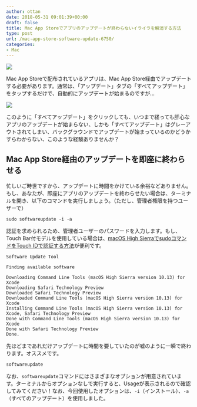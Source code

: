 ```yaml
---
author: ottan
date: 2018-05-31 09:01:39+00:00
draft: false
title: Mac App Storeでアプリのアップデートが終わらないイライラを解消する方法
type: post
url: /mac-app-store-software-update-6750/
categories:
- Mac
---
```


![](/images/2018/05/180531-5b0fb80f82c5a.jpg)






Mac App Storeで配布されているアプリは、Mac App Store経由でアップデートする必要があります。通常は、「アップデート」タブの「すべてアップデート」をタップするだけで、自動的にアップデートが始まるのですが…





![](/images/2018/05/180531-5b0fb85402cfb.png)






このように「すべてアップデート」をクリックしても、いつまで経っても肝心なアプリのアップデートが始まらない、しかも「すべてアップデート」はグレーアウトされてしまい、バックグラウンドでアップデートが始まっているのかどうかすらわからない、このような経験ありませんか？





## Mac App Store経由のアップデートを即座に終わらせる





忙しいご時世ですから、アップデートに時間をかけている余裕などありません。もし、あなたが、即座にアプリのアップデートを終わらせたい場合は、ターミナルを開き、以下のコマンドを実行しましょう。（ただし、管理者権限を持つユーザーで）




    
    sudo softwareupdate -i -a





認証を求められるため、管理者ユーザーのパスワードを入力します。もし、Touch Bar付モデルを使用している場合は、[macOS High SierraでsudoコマンドをTouch IDで認証する方法](/sudo-touch-id-macbook-6332/)が便利です。




    
    Software Update Tool
    
    Finding available software
    
    Downloading Command Line Tools (macOS High Sierra version 10.13) for Xcode
    Downloading Safari Technology Preview
    Downloaded Safari Technology Preview
    Downloaded Command Line Tools (macOS High Sierra version 10.13) for Xcode
    Installing Command Line Tools (macOS High Sierra version 10.13) for Xcode, Safari Technology Preview
    Done with Command Line Tools (macOS High Sierra version 10.13) for Xcode
    Done with Safari Technology Preview
    Done.





先ほどまであれだけアップデートに時間を要していたのが嘘のように一瞬で終わります。オススメです。




    
    softwareupdate





なお、`softwareupdate`コマンドにはさまざまなオプションが用意されています。ターミナルからオプションなしで実行すると、Usageが表示されるので確認してみてください！なお、今回使用したオプションは、`-i`（インストール）、`-a`（すべてのアップデート）を使用しました。
